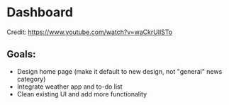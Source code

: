 # Dashboard

Credit: https://www.youtube.com/watch?v=waCkrUIlSTo

## Goals:
- Design home page (make it default to new design, not "general" news category)
- Integrate weather app and to-do list
- Clean existing UI and add more functionality
